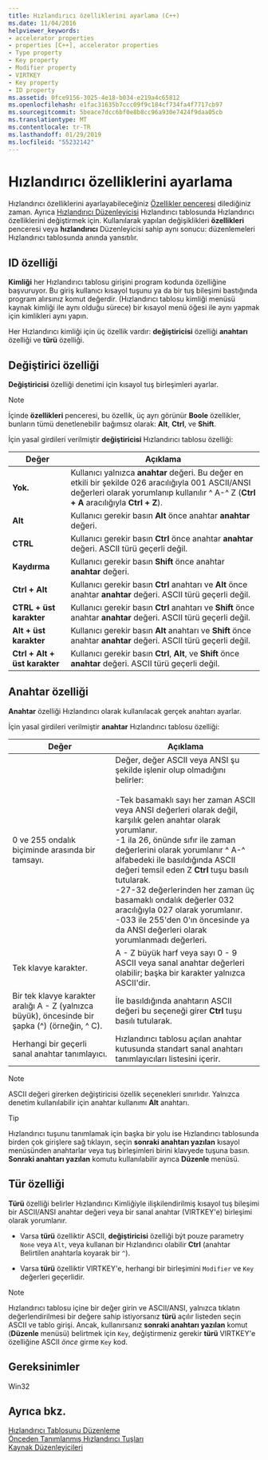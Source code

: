 ```yaml
---
title: Hızlandırıcı özelliklerini ayarlama (C++)
ms.date: 11/04/2016
helpviewer_keywords:
- accelerator properties
- properties [C++], accelerator properties
- Type property
- Key property
- Modifier property
- VIRTKEY
- Key property
- ID property
ms.assetid: 0fce9156-3025-4e18-b034-e219a4c65812
ms.openlocfilehash: e1fac31635b7ccc09f9c184cf734fa4f7717cb97
ms.sourcegitcommit: 5beace7dcc6bf0e8b8cc96a930e7424f9daa05cb
ms.translationtype: MT
ms.contentlocale: tr-TR
ms.lasthandoff: 01/29/2019
ms.locfileid: "55232142"
---
```

# <a name="setting-accelerator-properties"></a>Hızlandırıcı özelliklerini ayarlama

Hızlandırıcı özelliklerini ayarlayabileceğiniz [Özellikler penceresi](/visualstudio/ide/reference/properties-window) dilediğiniz zaman. Ayrıca [Hızlandırıcı Düzenleyicisi](../windows/accelerator-editor.md) Hızlandırıcı tablosunda Hızlandırıcı özelliklerini değiştirmek için. Kullanılarak yapılan değişiklikleri **özellikleri** penceresi veya **hızlandırıcı** Düzenleyicisi sahip aynı sonucu: düzenlemeleri Hızlandırıcı tablosunda anında yansıtılır.

## <a name="id-property"></a>ID özelliği

**Kimliği** her Hızlandırıcı tablosu girişini program kodunda özelliğine başvuruyor. Bu giriş kullanıcı kısayol tuşunu ya da bir tuş bileşimi bastığında program alırsınız komut değerdir. (Hızlandırıcı tablosu kimliği menüsü kaynak kimliği ile aynı olduğu sürece) bir kısayol menü öğesi ile aynı yapmak için kimlikleri aynı yapın.

Her Hızlandırıcı kimliği için üç özellik vardır: **değiştiricisi** özelliği **anahtarı** özelliği ve **türü** özelliği.

## <a name="modifier-property"></a>Değiştirici özelliği

**Değiştiricisi** özelliği denetimi için kısayol tuş birleşimleri ayarlar.

> [!NOTE]
> İçinde **özellikleri** penceresi, bu özellik, üç ayrı görünür **Boole** özellikler, bunların tümü denetlenebilir bağımsız olarak: **Alt**, **Ctrl**, ve **Shift**.

İçin yasal girdileri verilmiştir **değiştiricisi** Hızlandırıcı tablosu özelliği:

   |Değer|Açıklama|
   |-----------|-----------------|
   |**Yok.**|Kullanıcı yalnızca **anahtar** değeri. Bu değer en etkili bir şekilde 026 aracılığıyla 001 ASCII/ANSI değerleri olarak yorumlanıp kullanılır ^ A-^ Z (**Ctrl + A** aracılığıyla **Ctrl + Z**).|
   |**Alt**|Kullanıcı gerekir basın **Alt** önce anahtar **anahtar** değeri.|
   |**CTRL**|Kullanıcı gerekir basın **Ctrl** önce anahtar **anahtar** değeri. ASCII türü geçerli değil.|
   |**Kaydırma**|Kullanıcı gerekir basın **Shift** önce anahtar **anahtar** değeri.|
   |**Ctrl + Alt**|Kullanıcı gerekir basın **Ctrl** anahtarı ve **Alt** önce anahtar **anahtar** değeri. ASCII türü geçerli değil.|
   |**CTRL + üst karakter**|Kullanıcı gerekir basın **Ctrl** anahtarı ve **Shift** önce anahtar **anahtar** değeri. ASCII türü geçerli değil.|
   |**Alt + üst karakter**|Kullanıcı gerekir basın **Alt** anahtarı ve **Shift** önce anahtar **anahtar** değeri. ASCII türü geçerli değil.|
   |**Ctrl + Alt + üst karakter**|Kullanıcı gerekir basın **Ctrl**, **Alt**, ve **Shift** önce **anahtar** değeri. ASCII türü geçerli değil.|

## <a name="key-property"></a>Anahtar özelliği

**Anahtar** özelliği Hızlandırıcı olarak kullanılacak gerçek anahtarı ayarlar.

İçin yasal girdileri verilmiştir **anahtar** Hızlandırıcı tablosu özelliği:

   |Değer|Açıklama|
   |-----------|-----------------|
   |0 ve 255 ondalık biçiminde arasında bir tamsayı.|Değer, değer ASCII veya ANSI şu şekilde işlenir olup olmadığını belirler:<br/><br/>-Tek basamaklı sayı her zaman ASCII veya ANSI değerleri olarak değil, karşılık gelen anahtar olarak yorumlanır.<br/>-1 ila 26, önünde sıfır ile zaman değerlerini olarak yorumlanır ^ A-^ alfabedeki ile basıldığında ASCII değeri temsil eden Z **Ctrl** tuşu basılı tutularak.<br/>-27-32 değerlerinden her zaman üç basamaklı ondalık değerler 032 aracılığıyla 027 olarak yorumlanır.<br/>-033 ile 255'den 0'ın öncesinde ya da ANSI değerleri olarak yorumlanmadı değerleri.|
   |Tek klavye karakter.|A - Z büyük harf veya sayı 0 - 9 ASCII veya sanal anahtar değerleri olabilir; başka bir karakter yalnızca ASCII'dir.|
   |Bir tek klavye karakter aralığı A - Z (yalnızca büyük), öncesinde bir şapka (^) (örneğin, ^ C).|İle basıldığında anahtarın ASCII değeri bu seçeneği girer **Ctrl** tuşu basılı tutularak.|
   |Herhangi bir geçerli sanal anahtar tanımlayıcı.|Hızlandırıcı tablosu açılan anahtar kutusunda standart sanal anahtarı tanımlayıcıları listesini içerir.|

> [!NOTE]
> ASCII değeri girerken değiştiricisi özellik seçenekleri sınırlıdır. Yalnızca denetim kullanılabilir için anahtar kullanımı **Alt** anahtarı.

> [!TIP]
> Hızlandırıcı tuşunu tanımlamak için başka bir yolu ise Hızlandırıcı tablosunda birden çok girişlere sağ tıklayın, seçin **sonraki anahtarı yazılan** kısayol menüsünden anahtarlar veya tuş birleşimleri birini klavyede tuşuna basın. **Sonraki anahtarı yazılan** komutu kullanılabilir ayrıca **Düzenle** menüsü.

## <a name="type-property"></a>Tür özelliği

**Türü** özelliği belirler Hızlandırıcı Kimliğiyle ilişkilendirilmiş kısayol tuş bileşimi bir ASCII/ANSI anahtar değeri veya bir sanal anahtar (VIRTKEY'e) birleşimi olarak yorumlanır.

- Varsa **türü** özelliktir ASCII, **değiştiricisi** özelliği být pouze parametry `None` veya `Alt`, veya kullanan bir Hızlandırıcı olabilir **Ctrl** (anahtar Belirtilen anahtarla koyarak bir `^`).

- Varsa **türü** özelliktir VIRTKEY'e, herhangi bir birleşimini `Modifier` ve `Key` değerleri geçerlidir.

> [!NOTE]
> Hızlandırıcı tablosu içine bir değer girin ve ASCII/ANSI, yalnızca tıklatın değerlendirilmesi bir değere sahip istiyorsanız **türü** açılır listeden seçin ASCII ve tablo girişi. Ancak, kullanırsanız **sonraki anahtarı yazılan** komut (**Düzenle** menüsü) belirtmek için `Key`, değiştirmeniz gerekir **türü** VIRTKEY'e özelliğine ASCII *önce* girme `Key` kod.

## <a name="requirements"></a>Gereksinimler

Win32

## <a name="see-also"></a>Ayrıca bkz.

[Hızlandırıcı Tablosunu Düzenleme](../windows/editing-in-an-accelerator-table.md)<br/>
[Önceden Tanımlanmış Hızlandırıcı Tuşları](../windows/predefined-accelerator-keys.md)<br/>
[Kaynak Düzenleyicileri](../windows/resource-editors.md)<br/>

